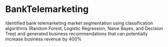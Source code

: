 # BankTelemarketing
Identified bank telemarketing market segmentation using classification algorithms (Random Forest, Logistic Regression, Naive Bayes, and Decision Tree) and generated business recommendations that can potentially increase business revenue by 400%

